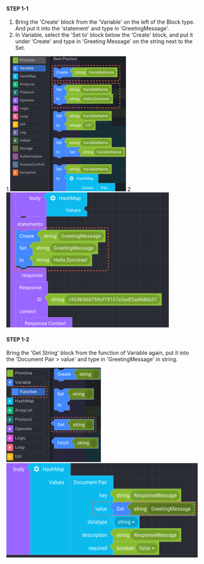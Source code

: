 #### STEP 1-1

1. Bring the 'Create' block from the 'Variable' on the left of the Block type. And put it into the 'statement' and type in 'GreetingMessage'.
2. In Variable, select the 'Set to' block below the 'Create' block, and put it under 'Create' and type in 'Greeting Message' on the string next to the Set.

<div class='img-container'>
     <span style='top: -36px;left: 0px;'>1</span>
     <img src='../../img/howtouse/step1-2-1.png' style='height:355px;' />
     <span style='top: -36px;left: 310px;'>2</span>
     <img src='../../img/howtouse/step1-2-2.png' style='height:355px;'/>
 </div>

#### STEP 1-2

Bring the 'Get String' block from the function of Variable again, put it into the 'Document Pair > value' and type in 'GreetingMessage' in string.

<div class='img-container'>
    <img src='../../img/howtouse/step1-3-1.png' style='height:248px;' />
    <img src='../../img/howtouse/step1-3-2.png' style='height:248px;'/>
</div>
